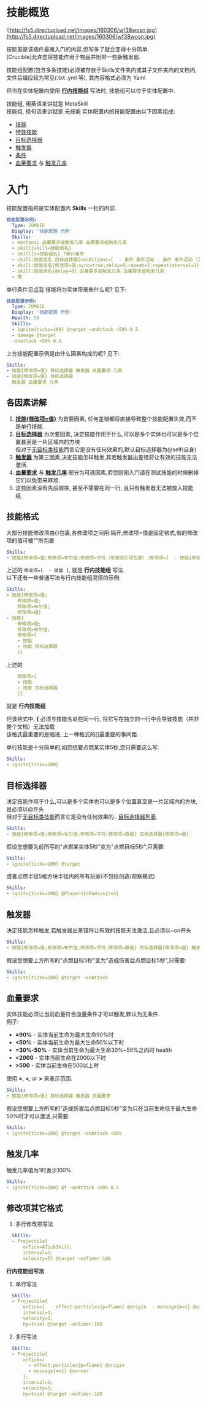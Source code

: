 # 技能概览

![http://fs5.directupload.net/images/160306/wf38wosn.jpg](http://fs5.directupload.net/images/160306/wf38wosn.jpg)

技能虽是该插件最难入门的内容,但写多了就会变得十分简单.\
[Crucible]允许您将技能作用于物品并附带一些新触发器.

技能组配置(包含多条技能)必须被存放于Skills文件夹内或其子文件夹内的文档内, 文件后缀应较为常见(.txt .yml 等), 其内容格式必须为 Yaml  

但当在实体配置内使用 [**行内技能组**](/技能/概览#技能格式) 写法时, 技能组可以位于实体配置中.  

技能组, 用英语来讲就是 MetaSkill  
技能组, 换句话来讲就是 元技能
实体配置内的技能配置由以下因素组成:

- [技能](%E6%8A%80%E8%83%BD/%E5%88%97%E8%A1%A8)
- [特效技能](%E6%8A%80%E8%83%BD/effects)
- [目标选择器](%E6%8A%80%E8%83%BD/%E7%9B%AE%E6%A0%87%E9%80%89%E6%8B%A9%E5%99%A8)
- [触发器](%E6%8A%80%E8%83%BD/%E8%A7%A6%E5%8F%91%E5%99%A8)
- [条件](%E6%8A%80%E8%83%BD/%E6%9D%A1%E4%BB%B6)
- [血量要求](https://gitlab.com/SharkGirl_kunjang/MythicMobs-Chinese-Wiki/-/wikis/%E6%8A%80%E8%83%BD/%E6%A6%82%E8%A7%88#%E8%A1%80%E9%87%8F%E8%A6%81%E6%B1%82) 与 [触发几率](https://gitlab.com/SharkGirl_kunjang/MythicMobs-Chinese-Wiki/-/wikis/%E6%8A%80%E8%83%BD/%E6%A6%82%E8%A7%88#%E8%A7%A6%E5%8F%91%E5%87%A0%E7%8E%87)

# 入门

技能配置指的是实体配置内 **Skills** 一栏的内容.

```yml
技能配置示例:
  Type: ZOMBIE
  Display: '技能配置 示例'
  Skills:
  - mechanic 血量要求或触发几率 血量要求或触发几率
  - skill{skill=技能组名}
  - skill{s=技能组名} ?单行条件
  - skill:技能组名 目标选择器{conditions=[  - 条件 条件活动 - 条件 条件活动 ]}
  - skill:技能组名{修改项=值;sync=true;delay=0;repeat=2;repeatinterval=1}
  - skill:技能组名{delay=0} 血量要求或触发几率 血量要求或触发几率
  - 等
```

单行条件见[点我](/技能/条件/单行条件)
技能将为实体带来些什么呢? 见下:

```yml
技能配置示例:
  Type: ZOMBIE
  Display: '技能配置 示例'
  Health: 50
  Skills:
  - ignite{ticks=100} @target ~onAttack <50% 0.5
  - damage @target
  ~onattack <50% 0.5
```

上方技能配置示例是由什么因素构成的呢? 见下:

```yml
Skills:
- 技能{修改项=值} 目标选择器 触发器 血量要求 几率  
- 技能{修改项=值} 目标选择器
  触发器 血量要求 几率
```

## 各因素讲解

1. [**技能{修改项=值}**](%E6%8A%80%E8%83%BD/%E5%88%97%E8%A1%A8) 为首要因素, 任何差错都将直接导致整个技能配置失效,而不是单行技能.
2. [**目标选择器**](%E6%8A%80%E8%83%BD/%E7%9B%AE%E6%A0%87%E9%80%89%E6%8B%A9%E5%99%A8) 为次要因素, 决定技能作用于什么,可以是多个实体也可以是多个位置甚至是一片区域内的方块\
   但对于[无目标类技能](%E6%8A%80%E8%83%BD/%E5%88%97%E8%A1%A8)而言它是没有任何效果的,默认目标选择器为@self(自身)
3. [**触发器**](%E6%8A%80%E8%83%BD/%E8%A7%A6%E5%8F%91%E5%99%A8) 为第三因素,决定技能怎样触发,其若触发器出差错将让有效的技能无法激活.
4. [**血量要求**](https://gitlab.com/SharkGirl_kunjang/MythicMobs-Chinese-Wiki/-/wikis/%E6%8A%80%E8%83%BD/%E6%A6%82%E8%A7%88#%E8%A1%80%E9%87%8F%E8%A6%81%E6%B1%82) 与 [**触发几率**](https://gitlab.com/SharkGirl_kunjang/MythicMobs-Chinese-Wiki/-/wikis/%E6%8A%80%E8%83%BD/%E6%A6%82%E8%A7%88#%E8%A7%A6%E5%8F%91%E5%87%A0%E7%8E%87) 部分为可选因素,若您刚刚入门请在测试技能的时候删掉它们以免带来麻烦.
5. 这些因素没有先后顺序, 甚至不需要在同一行, 且只有触发器无法被放入技能组.

## 技能格式

大部分技能修改项由{}包裹,各修改项之间用:隔开,修改项=值是固定格式,有的修改项的值可被""所包裹

```yml
Skills:
- 技能{修改项=值;修改项=布尔值;修改项=字符（可被双引号包裹）;修改项=[  - 技能{修改项=值} 目标选择器 - 技能{修改项=值} ];修改项=数值}
```

上述的 `修改项=[  - 技能 ]`, 就是 **行内技能组** 写法.  
以下还有一些普通写法与行内技能组混搭的示例:

```yml
Skills:
- 技能{修改项=值;
    修改项=值;
    修改项=布尔值;
    修改项=值}
- 技能{
    修改项=值;
    修改项=布尔值;
    修改项=[
    - 技能
    - 技能 目标选择器
    ]}
```
上述的
```yaml
    修改项=[
    - 技能
    - 技能 目标选择器
    ]}
```
就是 **行内技能组**

但该格式中, **{** 必须与技能名处在同一行, 将它写在独立的一行中会导致技能（并非整个文档）无法加载  
该格式最重要的是缩进, 上一种格式的[]最重要的事间距.  

单行技能是十分简单的,如您想要点燃某实体5秒,您只需要这么写:

```yml
Skills:
- ignite{ticks=100}
```

## 目标选择器

决定技能作用于什么,可以是多个实体也可以是多个位置甚至是一片区域内的方块,且必须以@开头\
但对于[无目标类技能](%E6%8A%80%E8%83%BD/%E5%88%97%E8%A1%A8)而言它是没有任何效果的.. [目标选择器列表](%E6%8A%80%E8%83%BD/%E7%9B%AE%E6%A0%87%E9%80%89%E6%8B%A9%E5%99%A8).

```yml
Skills:
- 技能{修改项=值;修改项=布尔值;修改项=字符;修改项=数值} 目标选择器{修改项=值}
```

假设您想要先前所写的"点燃某实体5秒"变为"点燃目标5秒",只需要:

```yml
Skills:
- ignite{ticks=100} @target
```

或者点燃半径5格方块半径内的所有玩家(不包括创造/观察模式)

```yml
Skills:
- ignite{ticks=100} @PlayersInRadius{r=5}
```

## 触发器

决定技能怎样触发,若触发器出差错将让有效的技能无法激活,且必须以<span dir="">\~</span>on开头

```yml
Skills:
- 技能{修改项=值;修改项=布尔值;修改项=字符;修改项=数值} 目标选择器{修改项=值} 触发器
```

假设您想要上方所写的"点燃目标5秒"变为"造成伤害后点燃目标5秒",只需要:

```yml
Skills:
- ignite{ticks=100} @target ~onAttack
```

## 血量要求

实体技能必须让当前血量符合血量条件才可以触发,默认为无条件.\
例子:

- **=90%** - 实体当前生命为最大生命90%时
- **<50%** - 实体当前生命为最大生命50%以下时
- **=30%-50%** - 实体当前生命为最大生命30%<span dir="">\~</span>50%之内时 health
- **<2000** - 实体当前生命在2000以下时
- **>500** - 实体当前生命在500以上时

使用 **=**, **<**, or **>** 来表示范围.

```yml
Skills:
- 技能{修改项=值} 目标选择器 触发器 血量要求
```

假设您想要上方所写的"造成伤害后点燃目标5秒"变为只在当前生命低于最大生命50%时才可以激活,只需要:

```yml
Skills:
- ignite{ticks=100} @target ~onAttack <50%
```

## 触发几率

触发几率值为1时表示100%.

```yml
Skills:
- ignite{ticks=100} @t ~onAttack <50% 0.5
```

## 修改项其它格式

1. 多行修改项写法

```yml
  Skills:
  - Projectile{
      onTick=ATickSkill;
      interval=1;
      velocity=5} @target ~onTimer:100
```

**行内技能组写法**

1. 单行写法

```yml
  Skills:
  - Projectile{
      onTick=[  - effect:particles{p=flame} @origin  - message{m=1} @server ];
      interval=1;
      velocity=5;
      hp=true} @target ~onTimer:100
```

2. 多行写法

```yml
  Skills:
  - Projectile{
      onTick=[
        - effect:particles{p=flame} @origin
        - message{m=1} @server
      ];
      interval=1;
      velocity=5;
      hp=true} @target ~onTimer:100
```